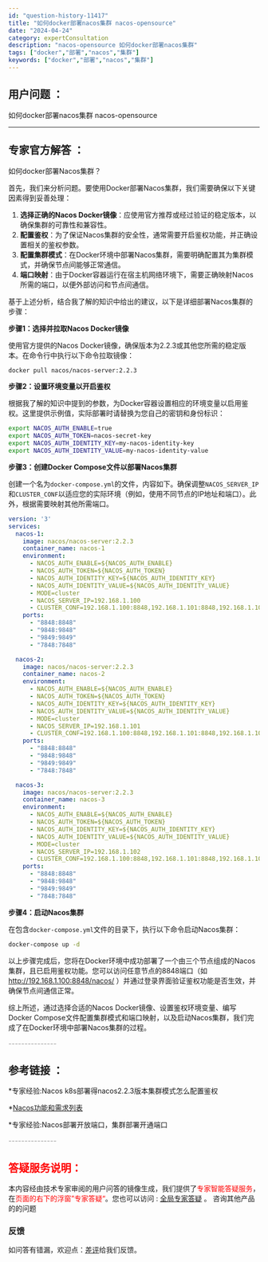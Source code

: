 ```yaml
---
id: "question-history-11417"
title: "如何docker部署nacos集群 nacos-opensource"
date: "2024-04-24"
category: expertConsultation
description: "nacos-opensource 如何docker部署nacos集群"
tags: ["docker","部署","nacos","集群"]
keywords: ["docker","部署","nacos","集群"]
---
```


## 用户问题 ： 
 如何docker部署nacos集群 nacos-opensource 

---------------
## 专家官方解答 ：

如何docker部署Nacos集群？

首先，我们来分析问题。要使用Docker部署Nacos集群，我们需要确保以下关键因素得到妥善处理：

1. **选择正确的Nacos Docker镜像**：应使用官方推荐或经过验证的稳定版本，以确保集群的可靠性和兼容性。
2. **配置鉴权**：为了保证Nacos集群的安全性，通常需要开启鉴权功能，并正确设置相关的鉴权参数。
3. **配置集群模式**：在Docker环境中部署Nacos集群，需要明确配置其为集群模式，并确保节点间能够正常通信。
4. **端口映射**：由于Docker容器运行在宿主机网络环境下，需要正确映射Nacos所需的端口，以便外部访问和节点间通信。

基于上述分析，结合我了解的知识中给出的建议，以下是详细部署Nacos集群的步骤：

**步骤1：选择并拉取Nacos Docker镜像**

使用官方提供的Nacos Docker镜像，确保版本为2.2.3或其他您所需的稳定版本。在命令行中执行以下命令拉取镜像：

```bash
docker pull nacos/nacos-server:2.2.3
```

**步骤2：设置环境变量以开启鉴权**

根据我了解的知识中提到的参数，为Docker容器设置相应的环境变量以启用鉴权。这里提供示例值，实际部署时请替换为您自己的密钥和身份标识：

```bash
export NACOS_AUTH_ENABLE=true
export NACOS_AUTH_TOKEN=nacos-secret-key
export NACOS_AUTH_IDENTITY_KEY=my-nacos-identity-key
export NACOS_AUTH_IDENTITY_VALUE=my-nacos-identity-value
```

**步骤3：创建Docker Compose文件以部署Nacos集群**

创建一个名为`docker-compose.yml`的文件，内容如下。确保调整`NACOS_SERVER_IP`和`CLUSTER_CONF`以适应您的实际环境（例如，使用不同节点的IP地址和端口）。此外，根据需要映射其他所需端口。

```yaml
version: '3'
services:
  nacos-1:
    image: nacos/nacos-server:2.2.3
    container_name: nacos-1
    environment:
      - NACOS_AUTH_ENABLE=${NACOS_AUTH_ENABLE}
      - NACOS_AUTH_TOKEN=${NACOS_AUTH_TOKEN}
      - NACOS_AUTH_IDENTITY_KEY=${NACOS_AUTH_IDENTITY_KEY}
      - NACOS_AUTH_IDENTITY_VALUE=${NACOS_AUTH_IDENTITY_VALUE}
      - MODE=cluster
      - NACOS_SERVER_IP=192.168.1.100
      - CLUSTER_CONF=192.168.1.100:8848,192.168.1.101:8848,192.168.1.102:8848
    ports:
      - "8848:8848"
      - "9848:9848"
      - "9849:9849"
      - "7848:7848"

  nacos-2:
    image: nacos/nacos-server:2.2.3
    container_name: nacos-2
    environment:
      - NACOS_AUTH_ENABLE=${NACOS_AUTH_ENABLE}
      - NACOS_AUTH_TOKEN=${NACOS_AUTH_TOKEN}
      - NACOS_AUTH_IDENTITY_KEY=${NACOS_AUTH_IDENTITY_KEY}
      - NACOS_AUTH_IDENTITY_VALUE=${NACOS_AUTH_IDENTITY_VALUE}
      - MODE=cluster
      - NACOS_SERVER_IP=192.168.1.101
      - CLUSTER_CONF=192.168.1.100:8848,192.168.1.101:8848,192.168.1.102:8848
    ports:
      - "8848:8848"
      - "9848:9848"
      - "9849:9849"
      - "7848:7848"

  nacos-3:
    image: nacos/nacos-server:2.2.3
    container_name: nacos-3
    environment:
      - NACOS_AUTH_ENABLE=${NACOS_AUTH_ENABLE}
      - NACOS_AUTH_TOKEN=${NACOS_AUTH_TOKEN}
      - NACOS_AUTH_IDENTITY_KEY=${NACOS_AUTH_IDENTITY_KEY}
      - NACOS_AUTH_IDENTITY_VALUE=${NACOS_AUTH_IDENTITY_VALUE}
      - MODE=cluster
      - NACOS_SERVER_IP=192.168.1.102
      - CLUSTER_CONF=192.168.1.100:8848,192.168.1.101:8848,192.168.1.102:8848
    ports:
      - "8848:8848"
      - "9848:9848"
      - "9849:9849"
      - "7848:7848"
```

**步骤4：启动Nacos集群**

在包含`docker-compose.yml`文件的目录下，执行以下命令启动Nacos集群：

```bash
docker-compose up -d
```

以上步骤完成后，您将在Docker环境中成功部署了一个由三个节点组成的Nacos集群，且已启用鉴权功能。您可以访问任意节点的8848端口（如 http://192.168.1.100:8848/nacos/ ）并通过登录界面验证鉴权功能是否生效，并确保节点间通信正常。

综上所述，通过选择合适的Nacos Docker镜像、设置鉴权环境变量、编写Docker Compose文件配置集群模式和端口映射，以及启动Nacos集群，我们完成了在Docker环境中部署Nacos集群的过程。


<font color="#949494">---------------</font> 


## 参考链接 ：

*专家经验:Nacos k8s部署得nacos2.2.3版本集群模式怎么配置鉴权 
 
 *[Nacos功能和需求列表](https://nacos.io/docs/latest/archive/feature-list)
 
 *专家经验:Nacos部署开放端口，集群部署开通端口 


 <font color="#949494">---------------</font> 
 


## <font color="#FF0000">答疑服务说明：</font> 

本内容经由技术专家审阅的用户问答的镜像生成，我们提供了<font color="#FF0000">专家智能答疑服务</font>，在<font color="#FF0000">页面的右下的浮窗”专家答疑“</font>。您也可以访问 : [全局专家答疑](https://opensource.alibaba.com/chatBot) 。 咨询其他产品的的问题

### 反馈
如问答有错漏，欢迎点：[差评](https://ai.nacos.io/user/feedbackByEnhancerGradePOJOID?enhancerGradePOJOId=11712)给我们反馈。
